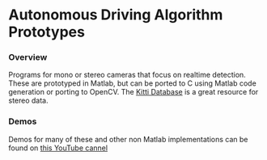 # Autonomous Driving Algorithm Prototypes

### Overview
Programs for mono or stereo cameras that focus on realtime detection. These are prototyped in Matlab, but can be ported to C using Matlab code generation or porting to OpenCV. The [Kitti Database](http://www.cvlibs.net/datasets/kitti/) is a great resource for stereo data.

### Demos
Demos for many of these and other non Matlab implementations can be found on [this YouTube cannel](https://www.youtube.com/playlist?list=PLWptjpDqazOymOtZTLaiW0OCP8Qe2uAKr) 
